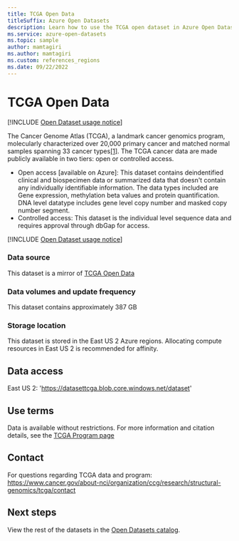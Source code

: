 ```yaml
---
title: TCGA Open Data
titleSuffix: Azure Open Datasets
description: Learn how to use the TCGA open dataset in Azure Open Datasets.
ms.service: azure-open-datasets
ms.topic: sample
author: mamtagiri
ms.author: mamtagiri
ms.custom: references_regions
ms.date: 09/22/2022
---
```


# TCGA Open Data

[!INCLUDE [Open Dataset usage notice](./includes/open-datasets-change-notice.md)]

The Cancer Genome Atlas (TCGA), a landmark cancer genomics program, molecularly characterized over 20,000 primary cancer and matched normal samples spanning 33 cancer types[[1]](https://www.cancer.gov/about-nci/organization/ccg/research/structural-genomics/tcga). The TCGA cancer data are made publicly available in two tiers: open or controlled access.

- Open access [available on Azure]: This dataset contains deindentified clinical and biospecimen data or summarized data that doesn't contain any individually identifiable information. The data types included are Gene expression, methylation beta values and protein quantification. DNA level datatype includes gene level copy number and masked copy number segment.
- Controlled access: This dataset is the individual level sequence data and requires approval through dbGap for access.

[!INCLUDE [Open Dataset usage notice](./includes/open-datasets-usage-note.md)]

### Data source

This dataset is a mirror of [TCGA Open Data](https://portal.gdc.cancer.gov/?facetTab=files&filters=%7B%22op%22%3A%22and%22%2C%22content%22%3A%5B%7B%22op%22%3A%22in%22%2C%22content%22%3A%7B%22field%22%3A%22cases.project.program.name%22%2C%22value%22%3A%5B%22TCGA%22%5D%7D%7D%2C%7B%22op%22%3A%22in%22%2C%22content%22%3A%7B%22field%22%3A%22files.access%22%2C%22value%22%3A%5B%22open%22%5D%7D%7D%2C%7B%22op%22%3A%22in%22%2C%22content%22%3A%7B%22field%22%3A%22files.data_type%22%2C%22value%22%3A%5B%22Allele-specific%20Copy%20Number%20Segment%22%2C%22Biospecimen%20Supplement%22%2C%22Clinical%20Supplement%22%2C%22Copy%20Number%20Segment%22%2C%22Gene%20Expression%20Quantification%22%2C%22Gene%20Level%20Copy%20Number%22%2C%22Isoform%20Expression%20Quantification%22%2C%22Masked%20Copy%20Number%20Segment%22%2C%22Masked%20Intensities%22%2C%22Masked%20Somatic%20Mutation%22%2C%22Methylation%20Beta%20Value%22%2C%22Protein%20Expression%20Quantification%22%2C%22miRNA%20Expression%20Quantification%22%5D%7D%7D%5D%7D)

### Data volumes and update frequency

This dataset contains approximately 387 GB

### Storage location

This dataset is stored in the East US 2 Azure regions. Allocating compute resources in East US 2 is recommended for affinity.

## Data access

East US 2: 'https://datasettcga.blob.core.windows.net/dataset'

## Use terms

Data is available without restrictions. For more information and citation details, see the [TCGA Program page](https://www.cancer.gov/about-nci/organization/ccg/research/structural-genomics/tcga/using-tcga/citing-tcga)

## Contact

For questions regarding TCGA data and program: https://www.cancer.gov/about-nci/organization/ccg/research/structural-genomics/tcga/contact

## Next steps

View the rest of the datasets in the [Open Datasets catalog](dataset-catalog.md).
